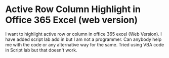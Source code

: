 
# Active Row Column Highlight in Office 365 Excel (web version)

I want to highlight active row or column in office 365 excel (Web Version).
I have added script lab add in but I am not a programmer. Can anybody help me with the code or any alternative way for the same.
Tried using VBA code in Script lab but that doesn't work.

        